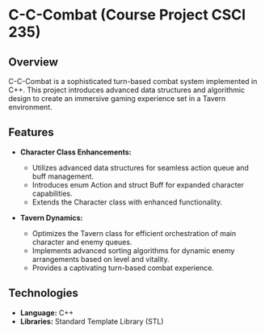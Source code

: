 # C-C-Combat (Course Project CSCI 235)

## Overview

C-C-Combat is a sophisticated turn-based combat system implemented in C++. This project introduces advanced data structures and algorithmic design to create an immersive gaming experience set in a Tavern environment.

## Features

- **Character Class Enhancements:**
  - Utilizes advanced data structures for seamless action queue and buff management.
  - Introduces enum Action and struct Buff for expanded character capabilities.
  - Extends the Character class with enhanced functionality.

- **Tavern Dynamics:**
  - Optimizes the Tavern class for efficient orchestration of main character and enemy queues.
  - Implements advanced sorting algorithms for dynamic enemy arrangements based on level and vitality.
  - Provides a captivating turn-based combat experience.

## Technologies

- **Language:** C++
- **Libraries:** Standard Template Library (STL)
  
